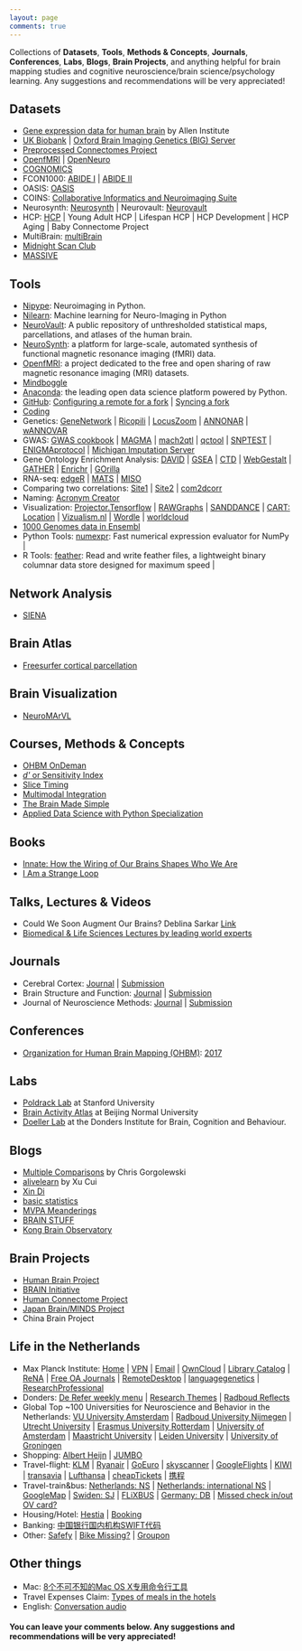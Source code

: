 ```yaml
---
layout: page
comments: true
---
```

Collections of **Datasets**, **Tools**, **Methods & Concepts**, **Journals**, **Conferences**, **Labs**, **Blogs**, **Brain Projects**, and anything helpful for brain mapping studies and cognitive neuroscience/brain science/psychology learning. 
Any suggestions and recommendations will be very appreciated!

## Datasets
- [Gene expression data for human brain](http://human.brain-map.org/) by Allen Institute
- [UK Biobank](http://www.ukbiobank.ac.uk/) | [Oxford Brain Imaging Genetics (BIG) Server](http://big.stats.ox.ac.uk/)
- [Preprocessed Connectomes Project](http://preprocessed-connectomes-project.org/)
- [OpenfMRI](https://openfmri.org/) | [OpenNeuro](https://openneuro.org/)
- [COGNOMICS](http://www.cognomics.nl/index.php)
- FCON1000: [ABIDE I](http://fcon_1000.projects.nitrc.org/indi/abide/abide_I.html) | [ABIDE II](http://fcon_1000.projects.nitrc.org/indi/abide/abide_II.html)
- OASIS: [OASIS](http://www.oasis-brains.org/)
- COINS: [Collaborative Informatics and Neuroimaging Suite](https://coins.mrn.org/)
- Neurosynth: [Neurosynth](http://neurosynth.org/) | Neurovault: [Neurovault](https://neurovault.org/)
- HCP: [HCP](https://www.humanconnectome.org/) | Young Adult HCP | Lifespan HCP | HCP Development | HCP Aging | Baby Connectome Project
- MultiBrain: [multiBrain](https://github.com/Conxz/multiBrain)
- [Midnight Scan Club](https://openneuro.org/datasets/ds000224/versions/00002)
- [MASSIVE](http://www.massive-data.org/)

## Tools
- [Nipype](http://nipype.readthedocs.io/en/0.12.1/): Neuroimaging in Python.
- [Nilearn](http://nilearn.github.io/): Machine learning for Neuro-Imaging in Python
- [NeuroVault](http://neurovault.org/): A public repository of unthresholded statistical maps, parcellations, and atlases of the human brain.
- [NeuroSynth](http://neurosynth.org/): a platform for large-scale, automated synthesis of functional magnetic resonance imaging (fMRI) data.
- [OpenfMRI](https://openfmri.org/): a project dedicated to the free and open sharing of raw magnetic resonance imaging (MRI) datasets.
- [Mindboggle](http://www.mindboggle.info/)
- [Anaconda](https://www.continuum.io/downloads): the leading open data science platform powered by Python.
- [GitHub](https://github.com/): [Configuring a remote for a fork](https://help.github.com/articles/configuring-a-remote-for-a-fork/) | [Syncing a fork](https://help.github.com/articles/syncing-a-fork/)
- [Coding](https://coding.net/)
- Genetics: [GeneNetwork](http://129.125.135.180:8080/GeneNetwork/) | [Ricopili](https://github.com/Nealelab/ricopili) | [LocusZoom](http://locuszoom.org/) | [ANNONAR](http://annovar.openbioinformatics.org/en/latest/) | [wANNOVAR](http://wannovar.wglab.org/example.html)
- GWAS: [GWAS cookbook](https://github.com/JoniColeman/gwas_scripts) | [MAGMA](http://ctg.cncr.nl/software/magma) | [mach2qtl](https://hpc.nih.gov/apps/mach2qtl.html) | [qctool](http://www.well.ox.ac.uk/~gav/qctool/#overview) | [SNPTEST](https://mathgen.stats.ox.ac.uk/genetics_software/snptest/snptest.html) | [ENIGMAprotocol](http://enigma.ini.usc.edu/protocols/genetics-protocols/) | [Michigan Imputation Server](https://imputationserver.sph.umich.edu/index.html)
- Gene Ontology Enrichment Analysis: [DAVID](https://david.ncifcrf.gov/tools.jsp) | [GSEA](http://software.broadinstitute.org/gsea/index.jsp) | [CTD](http://ctdbase.org/tools/analyzer.go?q) | [WebGestalt](http://www.webgestalt.org/) | [GATHER](http://changlab.uth.tmc.edu/gather/) | [Enrichr](http://amp.pharm.mssm.edu/Enrichr/) | [GOrilla](http://cbl-gorilla.cs.technion.ac.il/)
- RNA-seq: [edgeR](https://www.bioconductor.org/help/course-materials/2014/BioC2014/BioC2014_edgeR_voom.html#/) | [MATS](http://rnaseq-mats.sourceforge.net/index.html) | [MISO](http://genes.mit.edu/burgelab/miso/index.html)
- Comparing two correlations: [Site1](http://vassarstats.net/rdiff.html) | [Site2](http://www.quantpsy.org/corrtest/corrtest.htm) | [com2dcorr](https://garstats.wordpress.com/2017/03/01/comp2dcorr/)
- Naming: [Acronym Creator](http://acronymcreator.net/)
- Visualization: [Projector.Tensorflow](https://projector.tensorflow.org/) | [RAWGraphs](http://rawgraphs.io/) | [SANDDANCE](https://sanddance.azurewebsites.net/) | [CART: Location](https://carto.com/) | [Vizualism.nl](http://www.vizualism.nl/) | [Wordle](http://www.wordle.net) | [worldcloud](https://www.jasondavies.com/wordcloud/)
- [1000 Genomes data in Ensembl](http://www.internationalgenome.org/1000-genomes-browsers)
- Python Tools: [numexpr](https://github.com/pydata/numexpr): Fast numerical expression evaluator for NumPy | 
- R Tools: [feather](https://cran.r-project.org/web/packages/feather/index.html): Read and write feather files, a lightweight binary columnar data store designed for maximum speed | 

## Network Analysis
- [SIENA](https://www.stats.ox.ac.uk/~snijders/siena/)

## Brain Atlas
- [Freesurfer cortical parcellation](https://surfer.nmr.mgh.harvard.edu/fswiki/CorticalParcellation)

## Brain Visualization
- [NeuroMArVL](http://immersive.erc.monash.edu.au/neuromarvl/)

## Courses, Methods & Concepts
- [OHBM OnDeman](https://www.pathlms.com/ohbm)
- [*d'* or Sensitivity Index](https://en.wikipedia.org/wiki/Sensitivity_index)
- [Slice Timing](https://en.wikibooks.org/wiki/Neuroimaging_Data_Processing/Slice_Timing)
- [Multimodal Integration](http://surfer.nmr.mgh.harvard.edu/fswiki/FsTutorial/MultiModal_freeview)
- [The Brain Made Simple](https://github.com/Conxz/thebrainmadesimple/blob/master/README.md)
- [Applied Data Science with Python Specialization](https://www.coursera.org/specializations/data-science-python)

## Books
- [Innate: How the Wiring of Our Brains Shapes Who We Are](https://press.princeton.edu/titles/13255.html)
- [I Am a Strange Loop](https://book.douban.com/subject/30335756/)

## Talks, Lectures & Videos
- Could We Soon Augment Our Brains? Deblina Sarkar [Link](https://www.youtube.com/watch?v=GZLKFDWtNX8&feature=youtu.be)
- [Biomedical & Life Sciences Lectures by leading world experts](https://hstalks.com/biosci/)

## Journals
- Cerebral Cortex: [Journal](http://cercor.oxfordjournals.org/) | [Submission](http://mc.manuscriptcentral.com/cercor)
- Brain Structure and Function: [Journal](link.springer.com/journal/429) | [Submission](http://bsaf.edmgr.com/)
- Journal of Neuroscience Methods: [Journal](http://www.journals.elsevier.com/journal-of-neuroscience-methods) | [Submission](http://ees.elsevier.com/jneumeth/)

## Conferences
- [Organization for Human Brain Mapping (OHBM)](http://www.humanbrainmapping.org/): [2017](http://www.humanbrainmapping.org/i4a/pages/index.cfm?pageID=3734)

## Labs
- [Poldrack Lab](https://poldracklab.stanford.edu/) at Stanford University
- [Brain Activity Atlas](http://www.brainactivityatlas.org/) at Beijing Normal University
- [Doeller Lab](http://www.doellerlab.com/) at the Donders Institute for Brain, Cognition and Behaviour.

## Blogs
- [Multiple Comparisons](http://blog.chrisgorgolewski.org/) by Chris Gorgolewski
- [alivelearn](http://www.alivelearn.net/) by Xu Cui
- [Xin Di](http://me.dixin.info/Home)
- [basic statistics](https://garstats.wordpress.com/)
- [MVPA Meanderings](http://mvpa.blogspot.nl/)
- [BRAIN STUFF](https://brainstuff.org/)
- [Kong Brain Observatory](http://conxz.net/)

## Brain Projects
- [Human Brain Project](https://www.humanbrainproject.eu/)
- [BRAIN Initiative](https://www.braininitiative.nih.gov/)
- [Human Connectome Project](http://www.humanconnectome.org/)
- [Japan Brain/MINDS Project](http://brainminds.jp/en/)
- China Brain Project

## Life in the Netherlands
- Max Planck Institute: [Home](http://www.mpi.nl/) | [VPN](https://sslvpn.mpi.nl/) | [Email](https://email.gwdg.de/) | [OwnCloud](https://owncloud.gwdg.de/) | [Library Catalog](http://catalog.mpi.nl) | [ReNA](http://rena.mpdl.mpg.de/rena/) | [Free OA Journals](https://rena.mpdl.mpg.de/journals/oagold/) | [RemoteDesktop](Nt10.mpi.nl) | [languagegenetics](https://sites.google.com/site/languagegenetics/) | [ResearchProfessional](https://www.researchprofessional.com/0/rr/home)
- Donders: [De Refer weekly menu](http://www.ru.nl/fb/english/food_and_drink/weekly-menu-de/menu-week/) | [Research Themes](http://www.ru.nl/donders/research/) | [Radboud Reflects](http://www.ru.nl/radboudreflects/english/review/review-2017/)
- Global Top ~100 Universities for Neuroscience and Behavior in the Netherlands: [VU University Amsterdam](https://www.vu.nl/en) | [Radboud University Nijmegen](www.ru.nl/english/) | [Utrecht University](https://www.uu.nl/en) | [Erasmus University Rotterdam](https://www.eur.nl/en) | [University of Amsterdam](www.uva.nl/) | [Maastricht University](https://www.maastrichtuniversity.nl/) | [Leiden University](https://www.universiteitleiden.nl/en) | [University of Groningen](https://www.rug.nl/?lang=en)
- Shopping: [Albert Heijn](http://www.ah.nl/) | [JUMBO](https://www.jumbo.com/)
- Travel-flight: [KLM](https://www.klm.com/) | [Ryanair](https://www.ryanair.com/) | [GoEuro](http://www.goeuro.com/) | [skyscanner](http://www.skyscanner.nl/) | [GoogleFlights](http://www.google.com/flights) | [KIWI](http://www.kiwi.com/us/) | [transavia](https://www.transavia.com/en-EU/home/) | [Lufthansa](http://www.lufthansa.com/nl/en/Homepage) | [cheapTickets](http://www.cheaptickets.nl/) | [携程](http://www.ctrip.com/)
- Travel-train&bus: [Netherlands: NS](http://www.ns.nl/) | [Netherlands: international NS](https://www.nsinternational.nl/) | [GoogleMap](http://www.google.com/map/) | [Swiden: SJ](http://www.sj.se/en/home.html) | [FLiXBUS](https://www.flixbus.com/) | [Germany: DB](https://www.bahn.com/en/view/offers/regional/regional-day-tickets.shtml) | [Missed check in/out OV card?](https://www.uitcheckgemist.nl/)
- Housing/Hotel: [Hestia](http://www.hestia.nl/) | [Booking](https://www.booking.com/s/xiangz16)
- Banking: [中国银行国内机构SWIFT代码](http://www.bankofchina.com/aboutboc/ab6/200810/t20081016_7363.html)
- Other: [Safefy](https://www.politie.nl/mijn-buurt/misdaad-in-kaart) | [Bike Missing?](https://www.verlorenofgevonden.nl/) | [Groupon](http://www.groupon.nl/)

## Other things
- Mac: [8个不可不知的Mac OS X专用命令行工具](https://segmentfault.com/a/1190000000509514)
- Travel Expenses Claim: [Types of meals in the hotels](http://swtravel.az/en/tourists/handbook/meal-types/)
- English: [Conversation audio](http://engfluent.com/english-conversation-audio-free-download/)

#### You can leave your comments below. Any suggestions and recommendations will be very appreciated!
